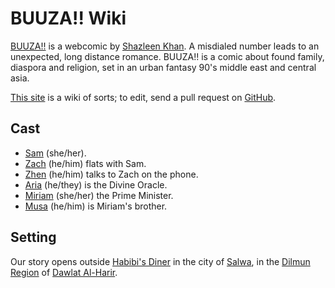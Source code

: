 ---
---
# BUUZA!! Wiki

[BUUZA!!](https://tapas.io/series/BUUZA/info) is a webcomic by [Shazleen Khan](https://linktr.ee/neonlanterns.jpeg). A misdialed number leads to an unexpected, long distance romance. BUUZA!! is a comic about found family, diaspora and religion, set in an urban fantasy 90's middle east and central asia.

[This site](https://ifcoltransg.github.io/buuza-wiki/) is a wiki of sorts; to edit, send a pull request on [GitHub](https://github.com/IFcoltransG/buuza-wiki).
## Cast
- [Sam](wiki/Person/Sam.md) (she/her).
- [Zach](wiki/Person/Zach.md) (he/him) flats with Sam.
- [Zhen](wiki/Person/Zhen.md) (he/him) talks to Zach on the phone.
- [Aria](wiki/Person/Aria.md) (he/they) is the Divine Oracle.
- [Miriam](wiki/Person/Miriam.md) (she/her) the Prime Minister.
- [Musa](wiki/Person/Musa.md) (he/him) is Miriam's brother.

## Setting
Our story opens outside [Habibi's Diner](wiki/Location/Commercial/Habibis.md) in the city of [Salwa](wiki/Location/Salwa.md), in the [Dilmun Region](wiki/Location/Region/Dilmun.md) of [Dawlat Al-Harir](wiki/Location/Dawlat%20Al-Harir.md).
